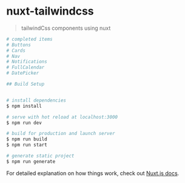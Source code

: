 # nuxt-tailwindcss

> tailwindCss components using nuxt 
```bash
# completed items
# Buttons
# Cards
# Nav
# Notifications
# FullCalendar
# DatePicker

## Build Setup


# install dependencies
$ npm install

# serve with hot reload at localhost:3000
$ npm run dev

# build for production and launch server
$ npm run build
$ npm run start

# generate static project
$ npm run generate
```

For detailed explanation on how things work, check out [Nuxt.js docs](https://nuxtjs.org).
